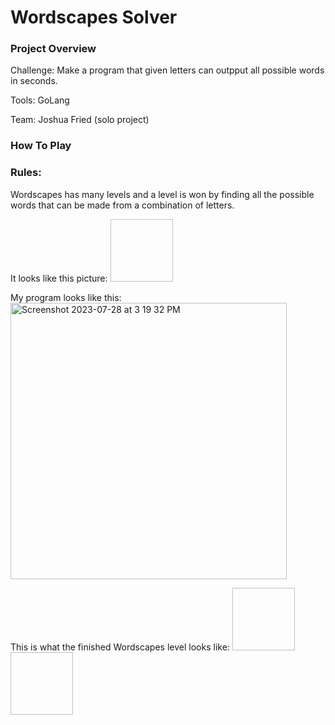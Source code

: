 # Wordscapes Solver 

### Project Overview

Challenge: Make a program that given letters can outpput all possible words in seconds.

Tools: GoLang

Team: Joshua Fried (solo project)
### How To Play 

### Rules: 
Wordscapes has many levels and a level is won by finding all the possible words that can be made from a combination of letters. 

It looks like this picture: <img scr="https://github.com/Josh-Fried/Portfolio/assets/98046392/c60366a4-ae98-469d-a0c4-d622cb65a1cb" width="100" height="100">

My program looks like this: <img width="442" alt="Screenshot 2023-07-28 at 3 19 32 PM" src="https://github.com/Josh-Fried/Portfolio/assets/98046392/c4611c3d-8816-44b8-9ece-301445cf3856">


This is what the finished Wordscapes level looks like: 
<img scr="https://github.com/Josh-Fried/Portfolio/assets/98046392/6bf4140f-1639-467c-9325-315f91f3a769" width="100" height="100">
<img scr="https://github.com/Josh-Fried/Portfolio/assets/98046392/a8ef500d-d372-48e0-b6dc-58848752e188" width="100" height="100">
